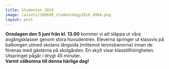 ```yaml
---
title: Studenten 2019
image: /assets/180608_studentdagy2018_4904.png
layout: post
---
```


<b>Onsdagen den 5 juni från kl. 13.00</b> kommer vi att släppa ut våra avgångsklasser genom stora huvudentrén. Eleverna springer ut klassvis på balkongen utmed skolans långsida (mittemot tennisbanorna) innan de förenas med gästerna på skolgården. En skylt visar klasstillhörigheten. Utspringet pågår i drygt 45 minuter.<br> 
<b>Varmt välkomna till denna härliga dag!</b><br>
<br>
<p hidden><b>Här nedan har du länkar till viktig information:</b><br>
[Brev till besökare](/assets/BrevtillbesokareStudentDagy2018.pdf)<br>
[Information från polisen](/assets/InfoSTUDENT2018.pdf)</p>
